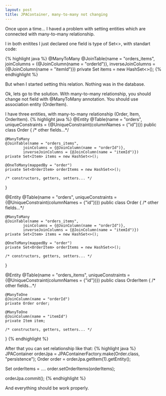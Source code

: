 ```yaml
---
layout: post
title: JPAContainer, many-to-many not changing
---
```


Once upon a time... I haved a problem with setting entities which are connected with many-to-many relationship.

I in both enitites I just declared one field is type of Set<>, with standart code:
 
{% highlight java %}
@ManyToMany
@JoinTable(name = "orders_items",
        joinColumns = {@JoinColumn(name = "orderId")},
        inverseJoinColumns = {@JoinColumn(name = "itemId")})
private Set<Item> items = new HashSet<>();
{% endhighlight %}

But when I started setting this relation. Nothing was in the database.

Ok, lets go to the solution. With many-to-many relationship, you should change not field with @ManyToMany annotation. You should use association entity (OrderItem).

I have three entities, with many-to-many relationship (Order, Item, OrderItem).
{% highlight java %}
@Entity
@Table(name = "orders", uniqueConstraints = {@UniqueConstraint(columnNames = {"id"})})
public class Order {
    /* other fields...*/

    @ManyToMany
    @JoinTable(name = "orders_items",
            joinColumns = {@JoinColumn(name = "orderId")},
            inverseJoinColumns = {@JoinColumn(name = "itemId")})
    private Set<Item> items = new HashSet<>();

    @OneToMany(mappedBy = "order")
    private Set<OrderItem> orderItems = new HashSet<>();

    /* constructors, getters, setters... */
}


@Entity
@Table(name = "orders", uniqueConstraints = {@UniqueConstraint(columnNames = {"id"})})
public class Order {
    /* other fields...*/

    @ManyToMany
    @JoinTable(name = "orders_items",
            joinColumns = {@JoinColumn(name = "orderId")},
            inverseJoinColumns = {@JoinColumn(name = "itemId")})
    private Set<Item> items = new HashSet<>();

    @OneToMany(mappedBy = "order")
    private Set<OrderItem> orderItems = new HashSet<>();

    /* constructors, getters, setters... */
}


@Entity
@Table(name = "orders_items", uniqueConstraints = {@UniqueConstraint(columnNames = {"id"})})
public class OrderItem {
    /* other fields...*/

    @ManyToOne
    @JoinColumn(name = "orderId")
    private Order order;

    @ManyToOne
    @JoinColumn(name = "itemId")
    private Item item;

    /* constructors, getters, setters... */
}
{% endhighlight %}

After that you can set relationship like that:
{% highlight java %}
JPAContainer<Order> orderJpa = JPAContainerFactory.make(Order.class, "persistence");
Order order = orderJpa.getItem(1).getEntity();

Set<OrderItem> orderItems = ....
order.setOrderItems(orderItems);

orderJpa.commit();
{% endhighlight %}

And everything should be work properly.
